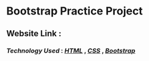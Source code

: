 # Bootstrap Practice Project

## __Website Link__ : 

### __*Technology Used*__ : _[HTML](https://www.w3schools.com/html/ "HTML5")_ , _[CSS](https://www.w3schools.com/css/"CSS3")_ , _[Bootstrap](https://getbootstrap.com/ "Bootstrap 5")_ 






